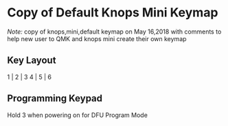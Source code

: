 # Copy of Default Knops Mini Keymap

*Note:* copy of knops,mini,default keymap on May 16,2018 with comments to help new user to QMK and knops mini create their own keymap

## Key Layout

 1 | 2 | 3
 4 | 5 | 6

## Programming Keypad

Hold 3 when powering on for DFU Program Mode
